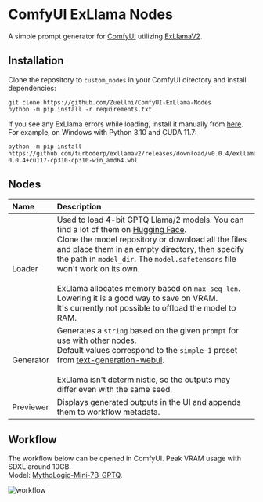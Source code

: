 # ComfyUI ExLlama Nodes
A simple prompt generator for [ComfyUI](https://github.com/comfyanonymous/ComfyUI) utilizing [ExLlamaV2](https://github.com/turboderp/exllamav2).

## Installation
Clone the repository to `custom_nodes` in your ComfyUI directory and install dependencies:
```
git clone https://github.com/Zuellni/ComfyUI-ExLlama-Nodes
python -m pip install -r requirements.txt
```

If you see any ExLlama errors while loading, install it manually from [here](https://github.com/turboderp/exllamav2/releases/latest).<br>
For example, on Windows with Python 3.10 and CUDA 11.7:
```
python -m pip install https://github.com/turboderp/exllamav2/releases/download/v0.0.4/exllamav2-0.0.4+cu117-cp310-cp310-win_amd64.whl
```

## Nodes
Name | Description
:--- | :---
Loader | Used to load 4-bit GPTQ Llama/2 models. You can find a lot of them on [Hugging Face](https://huggingface.co/TheBloke).<br>Clone the model repository or download all the files and place them in an empty directory, then specify the path in `model_dir`. The `model.safetensors` file won't work on its own.<br><br>ExLlama allocates memory based on `max_seq_len`. Lowering it is a good way to save on VRAM.<br>It's currently not possible to offload the model to RAM.
Generator | Generates a `string` based on the given `prompt` for use with other nodes.<br>Default values correspond to the `simple-1` preset from [text-generation-webui](https://github.com/oobabooga/text-generation-webui).<br><br>ExLlama isn't deterministic, so the outputs may differ even with the same seed.
Previewer | Displays generated outputs in the UI and appends them to workflow metadata.

## Workflow
The workflow below can be opened in ComfyUI. Peak VRAM usage with SDXL around 10GB.<br>
Model: [MythoLogic-Mini-7B-GPTQ](https://huggingface.co/TheBloke/MythoLogic-Mini-7B-GPTQ).

![workflow](https://github.com/Zuellni/ComfyUI-ExLlama-Nodes/assets/123005779/b0bfd1f5-c981-4aaa-9a15-9f208387f0d5)
